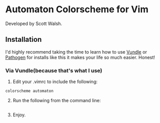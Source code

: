 Automaton Colorscheme for Vim
=============================

Developed by Scott Walsh.


Installation
------------

I'd highly recommend taking the time to learn how to use [Vundle] or [Pathogen] for installs
like this it makes your life so much easier. Honest!

### Via Vundle(because that's what I use)

1.  Edit your .vimrc to include the following:

```Bundle 'invisiblethreat/vim-color-automaton'
colorscheme automaton
```

2.  Run the following from the command line:

```vim +BundleInstall +qall
```

3.  Enjoy.

[Pathogen]:             https://github.com/tpope/vim-pathogen
[Vundle]:               https://github.com/gmarik/vundle
